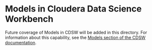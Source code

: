 # Models in Cloudera Data Science Workbench
Future coverage of Models in CDSW will be added in this directory.
For information about this capability, see the [Models section of the CDSW documentation](http://tiny.cloudera.com/cdsw-models).
